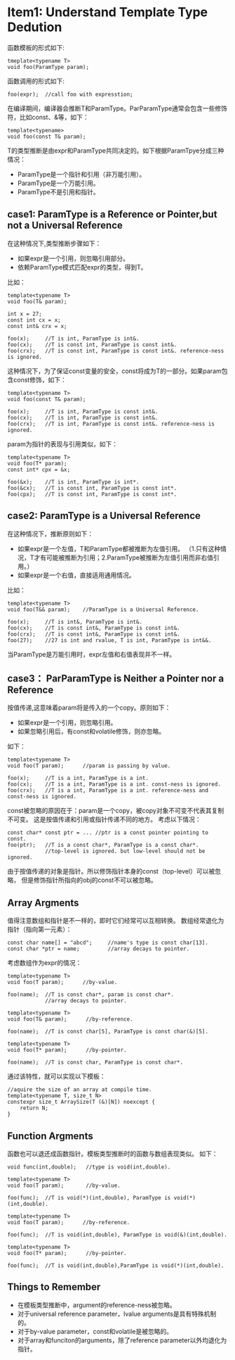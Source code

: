 # Item1: Understand Template Type Dedution


函数模板的形式如下:
    
    tmeplate<typename T>
    void foo(ParamType param);

函数调用的形式如下:

    foo(expr);  //call foo with expresstion;

在编译期间，编译器会推断T和ParamType。ParParamType通常会包含一些修饰符，比如const、&等，如下：

    template<typename>
    void foo(const T& param);

T的类型推断是由expr和ParamType共同决定的。如下根据ParamTpye分成三种情况：

- ParamType是一个指针和引用（非万能引用）。
- ParamType是一个万能引用。
- ParamType不是引用和指针。

## case1: ParamType is a Reference or Pointer,but not a Universal Reference

在这种情况下,类型推断步骤如下：
- 如果expr是一个引用，则忽略引用部分。
- 依赖ParamType模式匹配expr的类型，得到T。

比如：

    template<typename T>
    void foo(T& param);
    
    int x = 27;
    const int cx = x;
    const int& crx = x;

    foo(x);     //T is int, ParamType is int&.
    foo(cx);    //T is const int, ParamType is const int&.
    foo(crx);   //T is const int, ParamType is const int&. reference-ness is ignored.

这种情况下，为了保证const变量的安全，const将成为T的一部分。如果param包含const修饰，如下：

    template<typename T>
    void foo(const T& param);

    foo(x);     //T is int, ParamType is const int&.
    foo(cx);    //T is int, ParamType is const int&.
    foo(crx);   //T is int, ParamType is const int&. reference-ness is ignored.

param为指针的表现与引用类似，如下：

    template<typename T>
    void foo(T* param);
    const int* cpx = &x;

    foo(&x);    //T is int, ParamType is int*.
    foo(&cx);   //T is const int, ParamType is const int*.
    foo(cpx);   //T is const int, ParamType is const int*.

## case2: ParamType is a Universal Reference

在这种情况下，推断原则如下：

- 如果expr是一个左值，T和ParamType都被推断为左值引用。
（1.只有这种情况，T才有可能被推断为引用；2.ParamType被推断为左值引用而非右值引用。）
- 如果expr是一个右值，直接适用通用情况。

比如：

    template<typename T>
    void foo(T&& param);    //ParamType is a Universal Reference.

    foo(x);     //T is int&, ParamType is int&.
    foo(cx);    //T is const int&, ParamType is const int&.
    foo(crx);   //T is const int&, ParamType is const int&.
    foo(27);    //27 is int and rvalue, T is int, ParamType is int&&.

当ParamType是万能引用时，expr左值和右值表现并不一样。

## case3： ParParamType is Neither a Pointer nor a Reference

按值传递,这意味着param将是传入的一个copy。原则如下：

- 如果expr是一个引用，则忽略引用。
- 如果忽略引用后，有const和volatile修饰，则亦忽略。

如下：
    
    template<typename T>
    void foo(T param);      //param is passing by value.

    foo(x);     //T is a int, ParamType is a int.    
    foo(cx);    //T is a int, ParamType is a int. const-ness is ignored.
    foo(crx);   //T is a int, ParamType is a int. reference-ness and const-ness is ignored.

const被忽略的原因在于：param是一个copy，被copy对象不可变不代表其复制不可变。
这是按值传递和引用或指针传递不同的地方。
考虑以下情况：

    const char* const ptr = ... //ptr is a const pointer pointing to const.
    foo(ptr);   //T is a const char*, ParamType is a const char*. 
                //top-level is ignored. but low-level should not be ignored.

由于按值传递的对象是指针。所以修饰指针本身的const（top-level）可以被忽略，
但是修饰指针所指向的obj的const不可以被忽略。

## Array Argments

值得注意数组和指针是不一样的，即时它们经常可以互相转换。
数组经常退化为指针（指向第一元素）：

    const char name[] = "abcd";     //name's type is const char[13].
    const char *ptr = name;         //array decays to pointer.

考虑数组作为expr的情况：

    template<typename T>
    void foo(T param);      //by-value.

    foo(name);  //T is const char*, param is const char*.
                //array decays to pointer.

    template<typename T>
    void foo(T& param);      //by-reference.

    foo(name);  //T is const char[5], ParamType is const char(&)[5].

    template<typename T>
    void foo(T* param);      //by-pointer.

    foo(name);  //T is const char, ParamType is const char*.

通过该特性，就可以实现以下模板：

    //aquire the size of an array at compile time.
    template<typename T, size_t N>
    constexpr size_t ArraySize(T (&)[N]) noexcept {
        return N;
    }

## Function Argments

函数也可以退还成函数指针。模板类型推断时的函数与数组表现类似。
如下：

    void func(int,double);   //type is void(int,double).

    template<typename T>
    void foo(T param);       //by-value.

    foo(func);  //T is void(*)(int,double), ParamType is void(*)(int,double).

    template<typename T>
    void foo(T param);      //by-reference.

    foo(func);  //T is void(int,double), ParamType is void(&)(int,double).

    template<typename T>
    void foo(T* param);      //by-pointer.

    foo(func);  //T is void(int,double),ParamType is void(*)(int,double).


## Things to Remember

- 在模板类型推断中，argument的reference-ness被忽略。
- 对于universal reference parameter，lvalue arguments是具有特殊机制的。
- 对于by-value parameter，const和volatile是被忽略的。
- 对于array和funciton的arguments，除了reference parameter以外均退化为指针。


